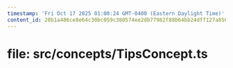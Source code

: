 ```yaml
---
timestamp: 'Fri Oct 17 2025 01:00:24 GMT-0400 (Eastern Daylight Time)'
content_id: 28b1a486ce8e64c30bc059c380574ee2db77982f88b64bb24dff127a850047d4
---
```


# file: src/concepts/TipsConcept.ts

```typescript

```
